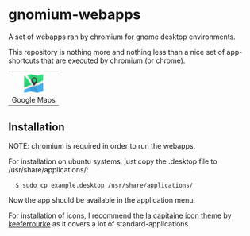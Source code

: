 # gnomium-webapps

A set of webapps ran by chromium for gnome desktop environments.

This repository is nothing more and nothing less than a nice set of app-shortcuts that are executed by chromium (or chrome).

<table align="center">
<tr>
<td align="center"><a href="https://github.com/bgeVam/gnomium-webapps/blob/master/webapps/gnomium-maps.desktop">
  <img src="https://raw.githubusercontent.com/keeferrourke/la-capitaine-icon-theme/master/apps/scalable/maps.svg?sanitize=true" alt="HTML tutorial" style="width:42px;height:42px;border:0;">
</a><br/>Google Maps</td>
</tr>
</table>

## Installation

NOTE: chromium is required in order to run the webapps.

For installation on ubuntu systems, just copy the .desktop file to /usr/share/applications/:

```
  $ sudo cp example.desktop /usr/share/applications/
```

Now the app should be available in the application menu.

For installation of icons, I recommend the [la capitaine icon theme](https://github.com/keeferrourke/la-capitaine-icon-theme) by [keeferrourke](https://github.com/keeferrourke/) as it covers a lot of standard-applications.
